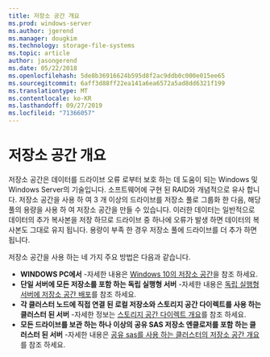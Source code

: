 ```yaml
---
title: 저장소 공간 개요
ms.prod: windows-server
ms.author: jgerend
ms.manager: dougkim
ms.technology: storage-file-systems
ms.topic: article
author: jasongerend
ms.date: 05/22/2018
ms.openlocfilehash: 5de8b36916624b595d8f2ac9ddb0c000e015ee65
ms.sourcegitcommit: 6aff3d88ff22ea141a6ea6572a5ad8dd6321f199
ms.translationtype: MT
ms.contentlocale: ko-KR
ms.lasthandoff: 09/27/2019
ms.locfileid: "71366057"
---
```

# <a name="storage-spaces-overview"></a>저장소 공간 개요

저장소 공간은 데이터를 드라이브 오류 로부터 보호 하는 데 도움이 되는 Windows 및 Windows Server의 기술입니다. 소프트웨어에 구현 된 RAID와 개념적으로 유사 합니다. 저장소 공간을 사용 하 여 3 개 이상의 드라이브를 저장소 풀로 그룹화 한 다음, 해당 풀의 용량을 사용 하 여 저장소 공간을 만들 수 있습니다. 이러한 데이터는 일반적으로 데이터의 추가 복사본을 저장 하므로 드라이브 중 하나에 오류가 발생 하면 데이터의 복사본도 그대로 유지 됩니다. 용량이 부족 한 경우 저장소 풀에 드라이브를 더 추가 하면 됩니다.

저장소 공간을 사용 하는 네 가지 주요 방법은 다음과 같습니다.

- **WINDOWS PC에서** -자세한 내용은 [Windows 10의 저장소 공간](http://windows.microsoft.com/en-us/windows-10/storage-spaces-windows-10)을 참조 하세요.
- **단일 서버에 모든 저장소를 포함 하는 독립 실행형 서버** -자세한 내용은 [독립 실행형 서버에 저장소 공간 배포](deploy-standalone-storage-spaces.md)를 참조 하세요.
- **각 클러스터 노드에 직접 연결 된 로컬 저장소와 스토리지 공간 다이렉트를 사용 하는 클러스터 된 서버** -자세한 정보는 [스토리지 공간 다이렉트 개요](storage-spaces-direct-overview.md)를 참조 하세요.
- **모든 드라이브를 보관 하는 하나 이상의 공유 SAS 저장소 엔클로저를 포함 하는 클러스터 된 서버** -자세한 내용은 [공유 sas를 사용 하는 클러스터의 저장소 공간 개요](https://docs.microsoft.com/previous-versions/windows/it-pro/windows-server-2012-R2-and-2012/hh831739(v%3dws.11))를 참조 하세요.

